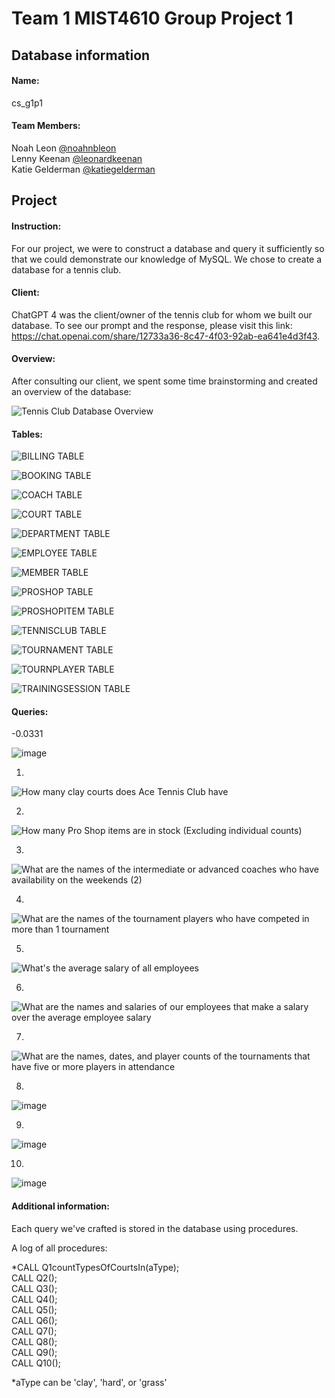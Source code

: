 # Team 1 MIST4610 Group Project 1

## Database information

#### Name:
cs_g1p1

#### Team Members:

Noah Leon [@noahnbleon](https://github.com/noahnbleon)\
Lenny Keenan [@leonardkeenan](https://github.com/LeonardKeenan)\
Katie Gelderman [@katiegelderman](https://github.com/Katiegelderman)


## Project
#### Instruction:
For our project, we were to construct a database and query it sufficiently so that we could demonstrate our knowledge of MySQL. We chose to create a database for a tennis club.

#### Client:
ChatGPT 4 was the client/owner of the tennis club for whom we built our database. To see our prompt and the response, please visit this link: https://chat.openai.com/share/12733a36-8c47-4f03-92ab-ea641e4d3f43.

#### Overview:
After consulting our client, we spent some time brainstorming and created an overview of the database:

![Tennis Club Database Overview](https://github.com/noahnbleon/project1/assets/124447378/4fed0a91-73b3-47a5-a6dc-7a502503c7ab)


#### Tables:
![BILLING TABLE](https://github.com/noahnbleon/project1/assets/124447378/6d4c2512-bc28-412f-9a4a-76e596ded1df)

![BOOKING TABLE](https://github.com/noahnbleon/project1/assets/124447378/38c6a326-e758-4056-85eb-9df0027eb2c1)

![COACH TABLE](https://github.com/noahnbleon/project1/assets/124447378/3a7449c8-9ace-43a6-bbef-66ba2f9a7a22)

![COURT TABLE](https://github.com/noahnbleon/project1/assets/124447378/1323591a-ee06-4e91-bbb7-c7d7b363fd12)

![DEPARTMENT TABLE](https://github.com/noahnbleon/project1/assets/124447378/6578c9d9-c24e-4107-8eb0-cda09e50fa72)

![EMPLOYEE TABLE](https://github.com/noahnbleon/project1/assets/124447378/41b5d137-545e-425f-900c-42a23f3686c4)

![MEMBER TABLE](https://github.com/noahnbleon/project1/assets/124447378/0fd45060-8c72-4c2e-942c-29b55bf38a4e)

![PROSHOP TABLE](https://github.com/noahnbleon/project1/assets/124447378/0ad23643-68c1-46e6-a625-9609c022ce5f)

![PROSHOPITEM TABLE](https://github.com/noahnbleon/project1/assets/124447378/25f44378-7172-4be6-8b7d-7587baa7a6ce)

![TENNISCLUB TABLE](https://github.com/noahnbleon/project1/assets/124447378/efa03ea1-371d-4ba0-916a-fa219840829d)

![TOURNAMENT TABLE](https://github.com/noahnbleon/project1/assets/124447378/60cdcd6d-6b4e-4437-8e24-e51337ef2ed8)

![TOURNPLAYER TABLE](https://github.com/noahnbleon/project1/assets/124447378/d89a1200-07cc-4e30-9a86-00a0e8ce9b9e)

![TRAININGSESSION TABLE](https://github.com/noahnbleon/project1/assets/124447378/9ee5bdff-fec1-4da8-97f1-4f0a097dec24)

#### Queries:

-0.0331

![image](https://github.com/noahnbleon/project1/assets/148257298/9526c346-cf8e-4fe2-b507-4f707c06cca3)

1. 
![How many clay courts does Ace Tennis Club have](https://github.com/noahnbleon/project1/assets/124447378/78c175e5-ad10-4ee0-9d8f-7803cdf9e20d)

2. 
![How many Pro Shop items are in stock (Excluding individual counts)](https://github.com/noahnbleon/project1/assets/124447378/913450e1-bc3e-4f64-9401-309b1e5a87c4)

3. 
![What are the names of the intermediate or advanced coaches who have availability on the weekends (2)](https://github.com/noahnbleon/project1/assets/124447378/fb8ddb17-e661-4326-b969-54e50aeb2398)

4. 
![What are the names of the tournament players who have competed in more than 1 tournament](https://github.com/noahnbleon/project1/assets/124447378/b5302974-80a7-42a5-aaca-c47b31d06a39)

5. 
![What's the average salary of all employees](https://github.com/noahnbleon/project1/assets/124447378/cde286e6-6a14-40ea-a4e5-f3b5d619c285)

6. 
![What are the names and salaries of our employees that make a salary over the average employee salary](https://github.com/noahnbleon/project1/assets/124447378/579eac26-0068-4e18-aa01-0349f3512afd)

7. 
![What are the names, dates, and player counts of the tournaments that have five or more players in attendance](https://github.com/noahnbleon/project1/assets/124447378/2e7b8ccb-c5d2-4761-adfc-ba5cb48c3a9d)
   
8. 
![image](https://github.com/noahnbleon/project1/assets/124447378/73e93e1f-b303-429a-a6e5-ac2f12c0c988)

9. 
![image](https://github.com/noahnbleon/project1/assets/124447378/e1230621-f040-4443-ad44-ac2f8b02da75)

10. 
![image](https://github.com/noahnbleon/project1/assets/124447378/d933d442-ce52-4831-9bb1-3cad713fcce8)



#### Additional information:
Each query we've crafted is stored in the database using procedures.

A log of all procedures:

*CALL Q1countTypesOfCourtsIn(aType);\
CALL Q2();\
CALL Q3();\
CALL Q4();\
CALL Q5();\
CALL Q6();\
CALL Q7();\
CALL Q8();\
CALL Q9();\
CALL Q10();

*aType can be 'clay', 'hard', or 'grass'
